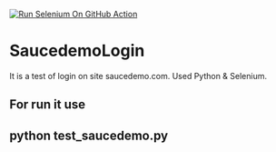 [![Run Selenium On GitHub Action](https://github.com/PythonPythonov/SaucedemoLogin/actions/workflows/Selenium-Action_Template.yaml/badge.svg)](https://github.com/PythonPythonov/SaucedemoLogin/actions/workflows/Selenium-Action_Template.yaml)
# SaucedemoLogin

It is a test of login on site saucedemo.com. Used Python & Selenium.

For run it use
-----
python test_saucedemo.py
-----
